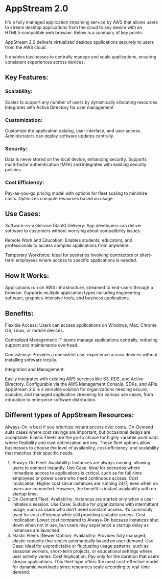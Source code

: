 # AppStream 2.0
It's a fully managed application streaming service by AWS that allows users to stream desktop applications from the cloud to any device with an HTML5-compatible web browser. Below is a summary of key points:

AppStream 2.0 delivers virtualized desktop applications securely to users from the AWS cloud.

It enables businesses to centrally manage and scale applications, ensuring consistent experiences across devices.

## Key Features:

### Scalability:

Scales to support any number of users by dynamically allocating resources.
Integrates with Active Directory for user management.

### Customization:

Customize the application catalog, user interface, and user access.
Administrators can deploy software updates centrally.

### Security:

Data is never stored on the local device, enhancing security.
Supports multi-factor authentication (MFA) and integrates with existing security policies.

### Cost Efficiency:

Pay-as-you-go pricing model with options for fleet scaling to minimize costs.
Optimizes compute resources based on usage.

## Use Cases:
Software-as-a-Service (SaaS) Delivery: App developers can deliver software to customers without worrying about compatibility issues.

Remote Work and Education: Enables students, educators, and professionals to access complex applications from anywhere.

Temporary Workforce: Ideal for scenarios involving contractors or short-term employees where access to specific applications is needed.

## How It Works:
Applications run on AWS infrastructure, streamed to end-users through a browser.
Supports multiple application types including engineering software, graphics-intensive tools, and business applications.

## Benefits:
Flexible Access: Users can access applications on Windows, Mac, Chrome OS, Linux, or mobile devices.

Centralized Management: IT teams manage applications centrally, reducing support and maintenance overhead.

Consistency: Provides a consistent user experience across devices without installing software locally.

Integration and Management:

Easily integrates with existing AWS services like S3, RDS, and Active Directory.
Configurable via the AWS Management Console, SDKs, and APIs.
AppStream 2.0 is a versatile solution for organizations needing secure, scalable, and managed application streaming for various use cases, from education to enterprise software distribution.

## Different types of AppStream Resources:

Always-On is best if you prioritize instant access over costs.
On-Demand suits cases where cost savings are important, but occasional delays are acceptable.
Elastic Fleets are the go-to choice for highly variable workloads where flexibility and cost optimization are key.
These fleet options allow businesses to choose the level of availability, cost-efficiency, and scalability that matches their specific needs.

1. Always-On Fleet:
Availability: Instances are always running, allowing users to connect instantly.
Use Case: Ideal for scenarios where immediate access to applications is critical, such as for full-time employees or power users who need continuous access.
Cost Implication: Higher cost since instances are running 24/7, even when no users are connected. However, the benefit is instant availability with no startup time.
2. On-Demand Fleet:
Availability: Instances are started only when a user initiates a session.
Use Case: Suitable for organizations with intermittent usage, such as users who don’t need constant access. It’s commonly used for cost efficiency while still providing scalable access.
Cost Implication: Lower cost compared to Always-On because instances shut down when not in use, but users may experience a startup delay as instances are launched.
3. Elastic Fleets (Newer Option):
Availability: Provides fully managed, elastic capacity that scales automatically based on user demand.
Use Case: Ideal for unpredictable or fluctuating usage patterns, such as seasonal workers, short-term projects, or educational settings where user activity varies.
Cost Implication: Pay only for the duration that users stream applications. This fleet type offers the most cost-effective model for dynamic workloads since resources scale according to real-time demand.
